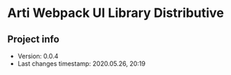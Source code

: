# Arti Webpack UI Library Distributive

## Project info

- Version: 0.0.4
- Last changes timestamp: 2020.05.26, 20:19
